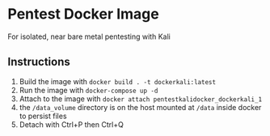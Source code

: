 # Pentest Docker Image

For isolated, near bare metal pentesting with Kali

## Instructions
1. Build the image with `docker build . -t dockerkali:latest`
2. Run the image with `docker-compose up -d`
3. Attach to the image with `docker attach pentestkalidocker_dockerkali_1`
4. the `/data_volume` directory is on the host mounted at `/data` inside docker to persist files
5. Detach with Ctrl+P then Ctrl+Q
